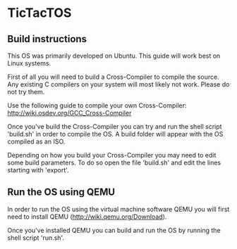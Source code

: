 # TicTacTOS

## Build instructions
This OS was primarily developed on Ubuntu. This guide will work best on Linux systems. 

First of all you will need to build a Cross-Compiler to compile the source. Any existing C compilers on your system will most likely not work. Please do not try them.

Use the following guide to compile your own Cross-Compiler: http://wiki.osdev.org/GCC_Cross-Compiler

Once you've build the Cross-Compiler you can try and run the shell script 'build.sh' in order to compile the OS. A build folder will appear with the OS compiled as an ISO.

Depending on how you build your Cross-Compiler you may need to edit some build parameters. To do so open the file 'build.sh' and edit the lines starting with 'export'.

## Run the OS using QEMU
In order to run the OS using the virtual machine software QEMU you will first need to install QEMU (http://wiki.qemu.org/Download).

Once you've installed QEMU you can build and run the OS by running the shell script 'run.sh'.



